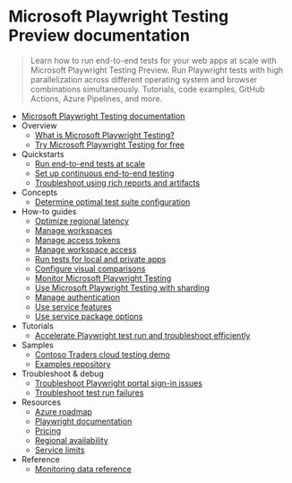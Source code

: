 # Microsoft Playwright Testing Preview documentation
> Learn how to run end-to-end tests for your web apps at scale with Microsoft Playwright Testing Preview. Run Playwright tests with high parallelization across different operating system and browser combinations simultaneously. Tutorials, code examples, GitHub Actions, Azure Pipelines, and more.
  - [Microsoft Playwright Testing documentation](https://learn.microsoft.com/en-us/azure/playwright-testing/)
  - Overview
    - [What is Microsoft Playwright Testing?](https://learn.microsoft.com/en-us/azure/playwright-testing/overview-what-is-microsoft-playwright-testing)
    - [Try Microsoft Playwright Testing for free](https://learn.microsoft.com/en-us/azure/playwright-testing/how-to-try-playwright-testing-free)
  - Quickstarts
    - [Run end-to-end tests at scale](https://learn.microsoft.com/en-us/azure/playwright-testing/quickstart-run-end-to-end-tests)
    - [Set up continuous end-to-end testing](https://learn.microsoft.com/en-us/azure/playwright-testing/quickstart-automate-end-to-end-testing)
    - [Troubleshoot using rich reports and artifacts](https://learn.microsoft.com/en-us/azure/playwright-testing/quickstart-generate-rich-reports-for-tests)
  - Concepts
    - [Determine optimal test suite configuration](https://learn.microsoft.com/en-us/azure/playwright-testing/concept-determine-optimal-configuration)
  - How-to guides
    - [Optimize regional latency](https://learn.microsoft.com/en-us/azure/playwright-testing/how-to-optimize-regional-latency)
    - [Manage workspaces](https://learn.microsoft.com/en-us/azure/playwright-testing/how-to-manage-playwright-workspace)
    - [Manage access tokens](https://learn.microsoft.com/en-us/azure/playwright-testing/how-to-manage-access-tokens)
    - [Manage workspace access](https://learn.microsoft.com/en-us/azure/playwright-testing/how-to-manage-workspace-access)
    - [Run tests for local and private apps](https://learn.microsoft.com/en-us/azure/playwright-testing/how-to-test-local-applications)
    - [Configure visual comparisons](https://learn.microsoft.com/en-us/azure/playwright-testing/how-to-configure-visual-comparisons)
    - [Monitor Microsoft Playwright Testing](https://learn.microsoft.com/en-us/azure/playwright-testing/monitor-playwright-testing)
    - [Use Microsoft Playwright Testing with sharding](https://learn.microsoft.com/en-us/azure/playwright-testing/playwright-testing-reporting-with-sharding)
    - [Manage authentication](https://learn.microsoft.com/en-us/azure/playwright-testing/how-to-manage-authentication)
    - [Use service features](https://learn.microsoft.com/en-us/azure/playwright-testing/how-to-use-service-features)
    - [Use service package options](https://learn.microsoft.com/en-us/azure/playwright-testing/how-to-use-service-config-file)
  - Tutorials
    - [Accelerate Playwright test run and troubleshoot efficiently](https://learn.microsoft.com/en-us/azure/playwright-testing/tutorial-run-end-to-end-tests)
  - Samples
    - [Contoso Traders cloud testing demo](https://github.com/microsoft/contosotraders-cloudtesting/)
    - [Examples repository](https://github.com/microsoft/playwright-testing-service/)
  - Troubleshoot & debug
    - [Troubleshoot Playwright portal sign-in issues](https://learn.microsoft.com/en-us/azure/playwright-testing/troubleshoot-unable-sign-into-playwright-portal)
    - [Troubleshoot test run failures](https://learn.microsoft.com/en-us/azure/playwright-testing/troubleshoot-test-run-failures)
  - Resources
    - [Azure roadmap](https://azure.microsoft.com/updates/)
    - [Playwright documentation](https://playwright.dev/)
    - [Pricing](https://aka.ms/mpt/pricing)
    - [Regional availability](https://azure.microsoft.com/regions/services/)
    - [Service limits](https://learn.microsoft.com/en-us/azure/playwright-testing/resource-limits-quotas-capacity)
  - Reference
    - [Monitoring data reference](https://learn.microsoft.com/en-us/azure/playwright-testing/monitor-playwright-testing-reference)
